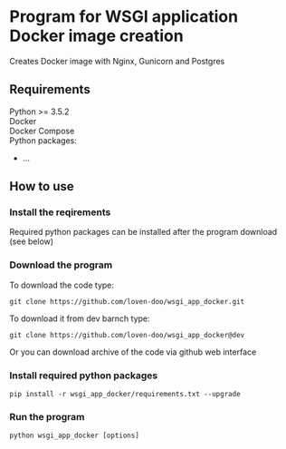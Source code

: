 # Program for WSGI application Docker image creation
Creates Docker image with Nginx, Gunicorn and Postgres

## Requirements
Python >= 3.5.2  
Docker  
Docker Compose  
Python packages:  
- ...  

## How to use

### Install the reqirements

Required python packages can be installed after the program download (see below)  

### Download the program
To download the code type:
```
git clone https://github.com/loven-doo/wsgi_app_docker.git
```
To download it from dev barnch type:
```
git clone https://github.com/loven-doo/wsgi_app_docker@dev
```
Or you can download archive of the code via github web interface

### Install required python packages
```
pip install -r wsgi_app_docker/requirements.txt --upgrade
```

### Run the program
```
python wsgi_app_docker [options]
```
